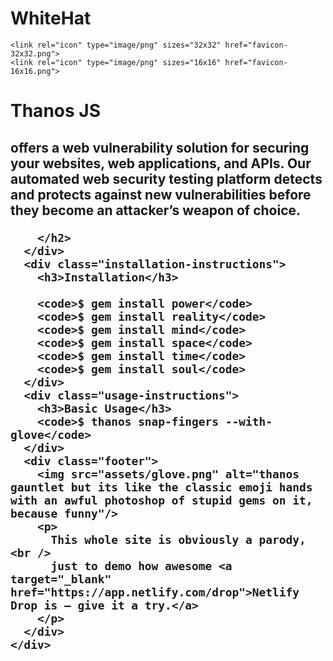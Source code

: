 # WhiteHat 
<html lang="en">
  <head>
    <meta charset="UTF-8" />
    <title>Thanos JS</title>
    <link href="styles.css" rel="stylesheet">
    <meta name="viewport" content="width=device-width, initial-scale=1.0">
    <meta name="description" content="A demo site to use with Netlify Drop">
    <meta name="keywords" content="Thanos, JavaScript, Paradoy, Netlify Drop">
    <meta name="author" content="Rafael Conde">

    <link rel="icon" type="image/png" sizes="32x32" href="favicon-32x32.png">
    <link rel="icon" type="image/png" sizes="16x16" href="favicon-16x16.png">
  </head>
  <style>
  @import url("https://rsms.me/inter/inter-ui.css");

body {
  position: relative;
  margin: 0;
  padding: 0;
  font-family: "Inter UI", sans-serif;
  text-align: center;
  color: white;
}

.titan-background {
  position: absolute;
  width: 100%;
  background-image: linear-gradient(-180deg, #000000 0%, #200835 100%);
  overflow: hidden;
  z-index: 1;
  /* Make the rubber band scroll not show empty white space */
  top: -10%;
  height: 120%;
  min-height: 120vh;
  margin-bottom: -20%;
}

.stars {
  position: absolute;
  top: 0;
  width: 300vw;
  height: 100vh;
  transform: translate(0%, 0%);
  background-size: contain;
  background-repeat: repeat;
  transform-origin: top left;
}

.stars-L {
  background-image: url("assets/stars-L.svg");
  background-size: 890px;
  height: 750px;
  animation: panning-stars 200s linear infinite alternate;
}

.stars-M {
  background-image: url("assets/stars-M.svg");
  height: 530px;
  animation: panning-stars 300s linear infinite alternate;
}

.stars-S {
  background-image: url("assets/stars-S.svg");
  height: 370px;
  animation: panning-stars 400s linear infinite alternate;
}

@keyframes panning-stars {
  from {
    transform: translate(-20%, 0%);
  }
  to {
    transform: translate(-80%, -40%);
  }
}

.marvellous-container {
  position: relative;
  z-index: 2;
  padding: 104px 0 24px 0;
  width: 95%;
  max-width: 600px;
  margin: auto;
}

h1 {
  display: block;
  font-size: 80px;
  margin: 0 0 24px 0;
}

@media (max-width: 500px) {
  h1 {
    font-size: 16vw;
  }
}

h2 {
  font-weight: 500;
  font-size: 24px;
}

h3 {
  font-weight: 300;
  font-size: 24px;
}

a {
  color: inherit;
  text-decoration: underline;
}

.title-marvel {
  font-weight: bolder;
  color: #020103;
  letter-spacing: -6.7px;
  text-transform: uppercase;
  padding: 0 16px;
  background: #9b00f5;
}

.title-studios {
  position: relative;
  display: inline-block;
  font-weight: bold;
  color: #9b00f5;
  letter-spacing: -4.5px;
  text-transform: uppercase;
  padding: 0 16px;
  border-color: #9b00f5;
  border-top: 8px solid;
  border-bottom: 8px solid;
  line-height: 1;
}

code {
  display: block;
  box-sizing: border-box;
  text-align: left;
  font-size: 18px;
  width: 100%;
  padding: 16px 24px;
  background: rgba(44, 37, 44, 0.8);
  border: 1px solid #7f797f;
  border-radius: 8px;
  margin-bottom: 16px;
}

.header {
  margin-bottom: 104px;
}

.installation-instructions,
.usage-instructions {
  margin-top: 64px;
}

.footer {
  margin-top: 224px;
}

.footer img {
  height: 104px;
  width: auto;
}

  </style>
  <body>
    <div class="titan-background">
      <span class="stars stars-L"></span>
      <span class="stars stars-M"></span>
      <span class="stars stars-S"></span>
    </div>
    <div class="marvellous-container">
      <div class="header">
        <h1><span class="title-marvel">Thanos</span> <span class="title-studios">JS</span></h1>
        <h2>
          offers a web vulnerability solution for securing your websites, web applications, and APIs. Our automated web security testing platform detects and protects against new vulnerabilities before they become an attacker’s weapon of choice.

<!DOCTYPE html>
        </h2>
      </div>
      <div class="installation-instructions">
        <h3>Installation</h3>
        
        <code>$ gem install power</code>
        <code>$ gem install reality</code>
        <code>$ gem install mind</code>
        <code>$ gem install space</code>
        <code>$ gem install time</code>
        <code>$ gem install soul</code>
      </div>
      <div class="usage-instructions">
        <h3>Basic Usage</h3>
        <code>$ thanos snap-fingers --with-glove</code>
      </div>
      <div class="footer">
        <img src="assets/glove.png" alt="thanos gauntlet but its like the classic emoji hands with an awful photoshop of stupid gems on it, because funny"/>
        <p>
          This whole site is obviously a parody, <br />
          just to demo how awesome <a target="_blank" href="https://app.netlify.com/drop">Netlify Drop is — give it a try.</a>
        </p>
      </div>
    </div>
  </body>
</html>

